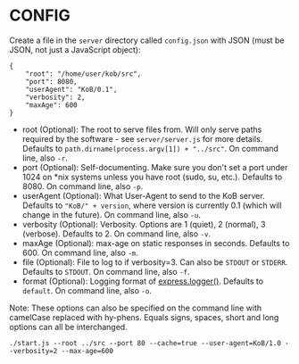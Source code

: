 # CONFIG #

Create a file in the `server` directory called `config.json` with JSON (must be JSON, not just a JavaScript object):

    {
        "root": "/home/user/kob/src",
        "port": 8080,
        "userAgent": "KoB/0.1",
        "verbosity": 2,
        "maxAge": 600
    }
    
* root (Optional): The root to serve files from. Will only serve paths required by the software - see `server/server.js` for more details. Defaults to `path.dirname(process.argv[1]) + "../src"`. On command line, also `-r`.
* port (Optional): Self-documenting. Make sure you don't set a port under 1024 on *nix systems unless you have root (sudo, su, etc.). Defaults to 8080. On command line, also `-p`.
* userAgent (Optional): What User-Agent to send to the KoB server. Defaults to `"KoB/" + version`, where version is currently 0.1 (which will change in the future). On command line, also `-u`.
* verbosity (Optional): Verbosity. Options are 1 (quiet), 2 (normal), 3 (verbose). Defaults to 2. On command line, also `-v`.
* maxAge (Optional): max-age on static responses in seconds. Defaults to 600. On command line, also `-m`.
* file (Optional): File to log to if verbosity=3. Can also be `STDOUT` or `STDERR`. Defaults to `STDOUT`. On command line, also `-f`.
* format (Optional): Logging format of [express.logger()](http://www.senchalabs.org/connect/middleware-logger.html). Defaults to `default`. On command line, also `-o`.

Note: These options can also be specified on the command line with camelCase replaced with hy-phens. Equals signs, spaces, short and long options can all be interchanged.

    ./start.js --root ../src --port 80 --cache=true --user-agent=KoB/1.0 --verbosity=2 --max-age=600
